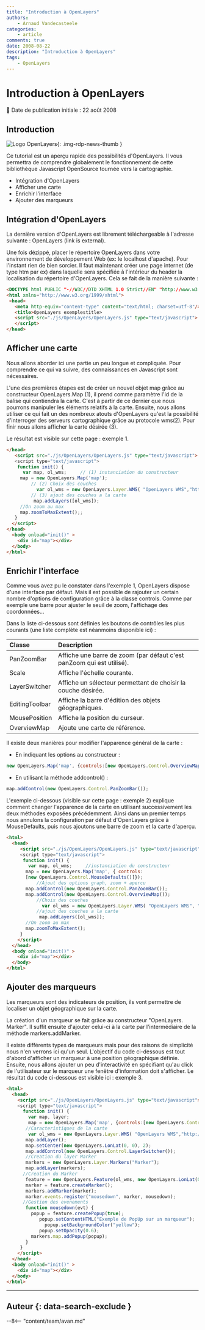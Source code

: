 ```yaml
---
title: "Introduction à OpenLayers"
authors:
    - Arnaud Vandecasteele
categories:
    - article
comments: true
date: 2008-08-22
description: "Introduction à OpenLayers"
tags:
    - OpenLayers
---
```


# Introduction à OpenLayers

:calendar: Date de publication initiale : 22 août 2008

## Introduction

![Logo OpenLayers](https://cdn.geotribu.fr/img/logos-icones/logiciels_librairies/openlayers.png){: .img-rdp-news-thumb }

Ce tutorial est un aperçu rapide des possibilités d'OpenLayers. Il vous permettra de comprendre globalement le fonctionnement de cette bibliothèque Javascript OpenSource tournée vers la cartographie.

- Intégration d'OpenLayers
- Afficher une carte
- Enrichir l'interface
- Ajouter des marqueurs

## Intégration d'OpenLayers

La dernière version d'OpenLayers est librement téléchargeable à l'adresse suivante : OpenLayers (link is external).

Une fois dézippé, placer le répertoire OpenLayers dans votre environnement de développement Web (ex: le localhost d'apache). Pour l'instant rien de bien sorcier. Il faut maintenant créer une page internet (de type htm par ex) dans laquelle sera spécifiée à l'intérieur du header la localisation du répertoire d'OpenLayers. Cela se fait de la manière suivante :

```html
<DOCTYPE html PUBLIC "-//W3C//DTD XHTML 1.0 Strict//EN" "http://www.w3.org/TR/xhtml1/DTD/xhtml1-strict.dtd">
<html xmlns="http://www.w3.org/1999/xhtml">
 <head>
   <meta http-equiv="content-type" content="text/html; charset=utf-8"/>
   <title>OpenLayers exemplestitle>
   <script src="./js/OpenLayers/OpenLayers.js" type="text/javascript">
   </script>
</head>
```

## Afficher une carte

Nous allons aborder ici une partie un peu longue et compliquée. Pour comprendre ce qui va suivre, des connaissances en Javascript sont nécessaires.

L'une des premières étapes est de créer un nouvel objet map grâce au constructeur OpenLayers.Map (1), il prend comme paramètre l'id de la balise qui contiendra la carte. C'est à partir de ce dernier que nous pourrons manipuler les éléments relatifs à la carte. Ensuite, nous allons utiliser ce qui fait un des nombreux atouts d'OpenLayers qu'est la possibilité d'interroger des serveurs cartographique grâce au protocole wms(2). Pour finir nous allons afficher la carte désirée (3).

Le résultat est visible sur cette page : exemple 1.

```html
</head>
   <script src="./js/OpenLayers/OpenLayers.js" type="text/javascript">
   <script type="text/javascript">
    function init() {
      var map, ol_wms;     // (1) instanciation du constructeur
     map = new OpenLayers.Map('map');
         // (2) Choix des couches
           var ol_wms = new OpenLayers.Layer.WMS( "OpenLayers WMS","http://labs.metacarta.com/wms/vmap0?", {layers: 'basic'});
         // (3) ajout des couches a la carte
          map.addLayers([ol_wms]);
     //On zoom au max
     map.zoomToMaxExtent();;
   }
  </script>
</head>
  <body onload="init()" >
    <div id="map"></div>
  </body>
</html>
```

## Enrichir l'interface

Comme vous avez pu le constater dans l'exemple 1, OpenLayers dispose d'une interface par défaut. Mais il est possible de rajouter un certain nombre d'options de configuration grâce à la classe controls. Comme par exemple une barre pour ajuster le seuil de zoom, l'affichage des coordonnées...

Dans la liste ci-dessous sont définies les boutons de contrôles les plus courants (une liste complète est néanmoins disponible ici) :

|Classe | Description |
| :--------------- |:---------------|
|PanZoomBar | Affiche une barre de zoom (par défaut c'est panZoom qui est utilisé).|
|Scale | Affiche l'échelle courante.|
|LayerSwitcher | Affiche un sélecteur permettant de choisir la couche désirée.|
|EditingToolbar | Affiche la barre d'édition des objets géographiques.|
|MousePosition | Affiche la position du curseur.|
|OverviewMap | Ajoute une carte de référence.|

Il existe deux manières pour modifier l'apparence général de la carte :

- En indiquant les options au constructeur :

```javascript
new OpenLayers.Map('map', {controls:[new OpenLayers.Control.OverviewMap()]});
```

- En utilisant la méthode addcontrol() :

```javascript
map.addControl(new OpenLayers.Control.PanZoomBar());
```

L'exemple ci-dessous (visible sur cette page : exemple 2) explique comment changer l'apparence de la carte en utilisant successivement les deux méthodes exposées précédemment. Ainsi dans un premier temps nous annulons la configuration par défaut d'OpenLayers grâce à MouseDefaults, puis nous ajoutons une barre de zoom et la carte d'aperçu.

```html
<html>
  <head>
     <script src="./js/OpenLayers/OpenLayers.js" type="text/javascript">
     <script type="text/javascript">
      function init() {
        var map, ol_wms;     //instanciation du constructeur
       map = new OpenLayers.Map('map', { controls:
       [new OpenLayers.Control.MouseDefaults()]});
           //Ajout des options graph, zoom + apercu
       map.addControl(new OpenLayers.Control.PanZoomBar());
       map.addControl(new OpenLayers.Control.OverviewMap());
           //Choix des couches
             var ol_wms = new OpenLayers.Layer.WMS( "OpenLayers WMS", "http://labs.metacarta.com/wms/vmap0?", {layers: 'basic'});
           //ajout des couches a la carte
            map.addLayers([ol_wms]);
       //On zoom au max
       map.zoomToMaxExtent();
     }
    </script>
  </head>
  <body onload="init()" >
    <div id="map"></div>
  </body>
</html>
```

## Ajouter des marqueurs

Les marqueurs sont des indicateurs de position, ils vont permettre de localiser un objet géographique sur la carte.

La création d'un marqueur se fait grâce au constructeur "OpenLayers. Marker". Il suffit ensuite d'ajouter celui-ci à la carte par l'intermédiaire de la méthode markers.addMarker.

Il existe différents types de marqueurs mais pour des raisons de simplicité nous n'en verrons ici qu'un seul. L'objectif du code ci-dessous est tout d'abord d'afficher un marqueur à une position géographique définie. Ensuite, nous allons ajouter un peu d'interactivité en spécifiant qu'au click de l'utilisateur sur le marqueur une fenêtre d'information doit s'afficher. Le résultat du code ci-dessous est visible ici : exemple 3.

```html
<html>
  <head>
    <script src="./js/OpenLayers/OpenLayers.js" type="text/javascript">
    <script type="text/javascript">
      function init() {
        var map, layer;  
        map = new OpenLayers.Map('map', {controls:[new OpenLayers.Control.MouseDefaults()]});
       //Caracteristiques de la carte
        var ol_wms = new OpenLayers.Layer.WMS( "OpenLayers WMS","http://labs.metacarta.com/wms/vmap0?", {layers: 'basic'});
       map.addLayer();
       map.setCenter(new OpenLayers.LonLat(0, 0), 2);
       map.addControl(new OpenLayers.Control.LayerSwitcher());
       //Creation du layer Marker
       markers = new OpenLayers.Layer.Markers("Marker");
       map.addLayer(markers);
      //Creation du Marker
       feature = new OpenLayers.Feature(ol_wms, new OpenLayers.LonLat(0,45));
       marker = feature.createMarker();
       markers.addMarker(marker);
       marker.events.register("mousedown", marker, mousedown);
      //Gestion des evenements
       function mousedown(evt) {
         popup = feature.createPopup(true);
            popup.setContentHTML("Exemple de PopUp sur un marqueur");
              popup.setBackgroundColor("yellow");
            popup.setOpacity(0.6);
         markers.map.addPopup(popup);
       }
     }
    </script>
  </head>
  <body onload="init()" >
    <div id="map"></div>
  </body>
</html>
```

----

## Auteur {: data-search-exclude }

--8<-- "content/team/avan.md"
